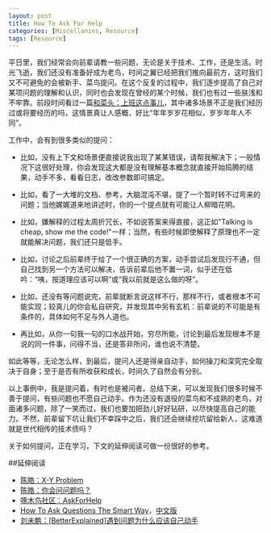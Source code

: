 ```yaml
---
layout: post
title: How To Ask For Help
categories: [Miscellanies, Resource]
tags: [Resource]
---
```


平日里，我们经常会向前辈请教一些问题，无论是关于技术、工作，还是生活。时光飞逝，我们还没有准备好成为老鸟，时间之翼已经把我们推向最前方，这时我们又不可避免的会被新手、菜鸟提问。在这个反复的过程中，我们逐步提高了自己对某项问题的理解和认识，同时也会发现在曾经的某个时候，我们也有过一些肤浅和不牢靠。前段时间看过一篇[和菜头：上班这点事儿](http://www.blogbus.com/sbjj-logs/85167302.html)，其中诸多场景不正是我们经历过或将要经历的吗，这情景真让人感概，好比“年年岁岁花相似，岁岁年年人不同”。

工作中，会有到很多类似的提问：

* 比如，没有上下文和场景便直接说我出现了某某错误，请帮我解决下；一般情况下这很好处理，你会发现这大都是没有理解基本概念就直接开始捣腾的结果，动手不多，看看日志，改改参数即可搞定。

* 比如，看了一大堆的文档、参考，大脑混沌不堪，提了一个暂时转不过弯来的问题；当他娓娓道来地讲述时，你的一个提点就有可能让人柳暗花明。

* 比如，嫌解释的过程太周折冗长，不如说答案来得直接，这正如"Talking is cheap, show me the code!"一样；当然，有些时候即使解释了原理也不一定就能解决问题，我们还只是低手。

* 比如，讨论之后前辈终于给了一个很正确的方案，动手尝试后发现行不通，但自己找到另一个方法可以解决，告诉前辈后他不置一词，似乎还在低吟：“咦，按道理应该可以啊”或“我以前就是这么做的呀”。

* 比如，还没有等问题说完，前辈就断言说这样不行，那样不行，或者根本不可能实现；较真儿的你会私自研究，并发现其中另有玄机：前辈说的不可能是有条件的，具体如何不足与外人道也。

* 再比如，从你一句我一句的口水战开始，穷尽所能，讨论到最后发现根本不是说的同一件事，问得不当，还是答非所问，谁也说不清楚。

如此等等，无论怎么样，到最后，提问人还是得亲自动手，如何操刀和深究完全取决于自身；至于是否有所收获和成长，时间久了自然会有分别。

以上事例中，我是提问着，有时也是被问者。总结下来，可以发现我们很多时候不善于提问，有些问题也不愿自己动手。作为还没有退役的菜鸟和不成熟的老鸟，对面诸多问题，除了一笑而过，我们也要加把劲儿好好钻研，以尽快提高自己的能力。不然，前辈留下坑让我们不幸踩中之后，我们还会继续挖坑留给新人，这难道就是世代相传的技术债吗？

关于如何提问，正在学习，下文的延伸阅读可做一份很好的参考。

##延伸阅读

* [陈皓：X-Y Problem](http://coolshell.cn/articles/10804.html)
* [陈皓：你会问问题吗？](http://coolshell.cn/articles/3713.html)
* [啄木鸟社区：AskForHelp](http://wiki.woodpecker.org.cn/moin/AskForHelp)
* [How To Ask Questions The Smart Way](http://www.catb.org/~esr/faqs/smart-questions.html)，[中文版](http://www.beiww.com/doc/oss/smart-questions.html)
* [刘未鹏：[BetterExplained]遇到问题为什么应该自己动手](http://mindhacks.cn/2009/07/06/why-you-should-do-it-yourself/)
